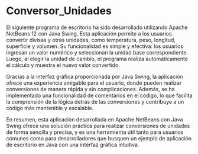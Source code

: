 # Conversor_Unidades
El siguiente programa de escritorio ha sido desarrollado utilizando Apache NetBeans 12 con Java Swing. Esta aplicación permite a los usuarios convertir divisas y otras unidades, como temperatura, peso, longitud, superficie y volumen. Su funcionalidad es simple y efectiva: los usuarios ingresan un valor numérico y seleccionan la unidad base correspondiente. Luego, al elegir la unidad de cambio, el programa realiza automáticamente el cálculo y muestra el nuevo valor convertido.

Gracias a la interfaz gráfica proporcionada por Java Swing, la aplicación ofrece una experiencia amigable para el usuario, donde pueden realizar conversiones de manera rápida y sin complicaciones. Además, se ha implementado una funcionalidad de comentarios en el código, lo que facilita la comprensión de la lógica detrás de las conversiones y contribuye a un código más mantenible y escalable.


En resumen, esta aplicación desarrollada en Apache NetBeans con Java Swing ofrece una solución práctica para realizar conversiones de unidades de forma sencilla y precisa, y es una herramienta útil tanto para usuarios comunes como para desarrolladores que busquen un ejemplo de aplicación de escritorio en Java con una interfaz gráfica intuitiva.
